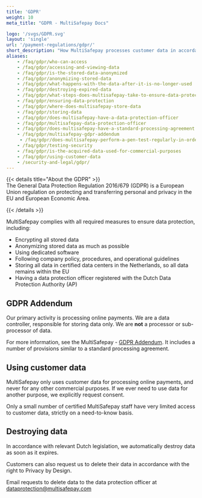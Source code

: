 ```yaml
---
title: 'GDPR'
weight: 10
meta_title: "GDPR - MultiSafepay Docs"

logo: '/svgs/GDPR.svg'
layout: 'single'
url: '/payment-regulations/gdpr/'
short_description: "How MultiSafepay processes customer data in accordance with the GDPR"
aliases:
    - /faq/gdpr/who-can-access
    - /faq/gdpr/accessing-and-viewing-data
    - /faq/gdpr/is-the-stored-data-anonymized
    - /faq/gdpr/anonymizing-stored-data
    - /faq/gdpr/what-happens-with-the-data-after-it-is-no-longer-used
    - /faq/gdpr/destroying-expired-data
    - /faq/gdpr/what-steps-does-multisafepay-take-to-ensure-data-protection
    - /faq/gdpr/ensuring-data-protection
    - /faq/gdpr/where-does-multisafepay-store-data
    - /faq/gdpr/storing-data
    - /faq/gdpr/does-multisafepay-have-a-data-protection-officer
    - /faq/gdpr/multisafepay-data-protection-officer
    - /faq/gdpr/does-multisafepay-have-a-standard-processing-agreement
    - /faq/gdpr/multisafepay-gdpr-addendum
     - /faq/gdpr/does-multisafepay-perform-a-pen-test-regularly-in-order-to-test-security-measures
    - /faq/gdpr/testing-security
    - /faq/gdpr/is-the-acquired-data-used-for-commercial-purposes
    - /faq/gdpr/using-customer-data
    - /security-and-legal/gdpr/
---
```

{{< details title="About the GDPR" >}}
&nbsp;  
The General Data Protection Regulation 2016/679 (GDPR) is a European Union regulation on protecting and transferring personal and privacy in the EU and European Economic Area.

{{< /details >}}

MultiSafepay complies with all required measures to ensure data protection, including:

- Encrypting all stored data
- Anonymizing stored data as much as possible
- Using dedicated software
- Following company policy, procedures, and operational guidelines
- Storing all data in certified data centers in the Netherlands, so all data remains within the EU
- Having a data protection officer registered with the Dutch Data Protection Authority (AP)

## GDPR Addendum

Our primary activity is processing online payments. We are a data controller, responsible for storing data only. We are **not** a processor or sub-processor of data. 

For more information, see the MultiSafepay - [GDPR Addendum](https://www.multisafepay.com/downloads/Addendum_GDPR_2018.pdf). It includes a number of provisions similar to a standard processing agreement.

## Using customer data
MultiSafepay only uses customer data for processing online payments, and never for any other commercial purposes. If we ever need to use data for another purpose, we explicitly request consent.

Only a small number of certified MultiSafepay staff have very limited access to customer data, strictly on a need-to-know basis. 

## Destroying data
In accordance with relevant Dutch legislation, we automatically destroy data as soon as it expires. 

Customers can also request us to delete their data in accordance with the right to Privacy by Design. 

Email requests to delete data to the data protection officer at <dataprotection@multisafepay.com>


